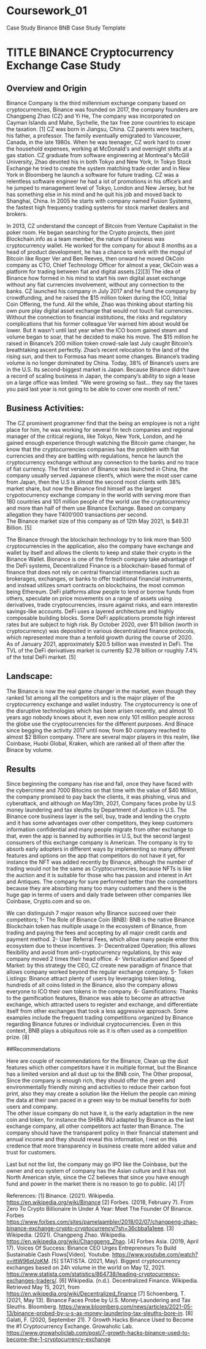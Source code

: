 # Coursework_01
Case Study Binance BNB
Case Study Template

# TITLE BINANCE Cryptocurrency Exchange Case Study

## Overview and Origin

Binance Company is the third millennium exchange company based on cryptocurrencies, Binance was founded on 2017, the company founders are Changpeng Zhao (CZ) and Yi He, The company was incorporated on Cayman Islands and Mahe, Sychelle, the tax free zone countries to escape the taxation. [1]
CZ was born in Jiangsu, China. CZ parents were teachers, his father, a professor. The family eventually emigrated to Vancouver, Canada, in the late 1980s. When he was teenager, CZ work hard to cover the household expenses, working at McDonald's and overnight shifts at a gas station.
CZ graduate from software engineering at Montreal's McGill University, Zhao devoted his in both Tokyo and New York, In Tokyo Stock Exchange he tried to create the system matching trade order and in New York in Bloomberg he launch a software for future trading. CZ was a relentless software engineer he had a lot of promotions in his office’s and he jumped to management level of Tokyo, London and New Jersey, but he has something else in his mind and he quit his job and moved back to Shanghai, China. In 2005 he starts with company named Fusion Systems, the fastest high frequency trading systems for stock market dealers and brokers. 

In 2013, CZ understand the concept of Bitcoin from Venture Capitalist in the poker room. He began searching for the Crypto projects, then joint Blockchain.info as a team member, the nature of business was cryptocurrency wallet. He worked for the company for about 8 months as a head of product development, he has a chance to work with the mogul of Bitcoin like Roger Ver and Ben Reeves, then onward he moved OkCoin company as CTO, Chief Technology Officer for almost a year, OkCoin was a platform for trading between fiat and digital assets.[2][3]
The idea of Binance how formed in his mind to start his own digital asset exchange without any fiat currencies involvement, without any connection to the banks. CZ launched his company in July 2017 and he fund the company by crowdfunding, and he raised the $15 million token during the ICO, Initial Coin Offering, the fund.
All the while, Zhao was thinking about starting his own pure play digital asset exchange that would not touch fiat currencies. Without the connection to financial institutions, the risks and regulatory complications that his former colleague Ver warned him about would be lower. But it wasn’t until last year when the ICO boom gained steam and volume began to soar, that he decided to make his move.  The $15 million he raised in Binance’s 200 million token crowd-sale last July caught Bitcoin’s breathtaking ascent perfectly.
Zhao’s recent relocation to the land of the rising sun, and then to Formosa has meant some changes. Binance’s trading volume is no longer dominated by China. Today, 38% of Binance’s users are in the U.S. Its second-biggest market is Japan. Because Binance didn’t have a record of scaling business in Japan, the company’s ability to sign a lease on a large office was limited. "We were growing so fast... they say the taxes you paid last year is not going to be able to cover one month of rent."

## Business Activities:

The CZ prominent programmer find that the being an employee is not a right place for him, he was working for several fin tech companies and regional manager of the critical regions, like Tokyo, New York, London, and he gained enough experience through watching the Bitcoin game changer, he know that the cryptocurrencies companies has the problem with fiat currencies and they are battling with regulations, hence he launch the cryptocurrency exchange without any connection to the banks and no trace of fiat currency. The first version of Binance was launched in China, the company usually served Japanese client’s, which were the most user came from Japan, then the U.S is almost the second most clients with 38% market share, but now the Binance find himself as the largest crypotocurrency exchange company in the world with serving more than 180 countries and 101 million people of the world use the cryptocurrency and more than half of them use Binance Exchange. 
Based on company allegation they have 1’400’000 transactions per second.  
The Binance market size of this company as of 12th May 2021, is $49.31 Billion. [5]

The Binance through the blockchain technology try to link more than 500 cryptocurrencies in the application, also the company have exchange and wallet by itself and allows the clients to keep and stake their crypto in the Binance Wallet. Bionance is one of the fintech company take advantage of the DeFi systems, Decentralized Finance is a blockchain-based format of finance that does not rely on central financial intermediaries such as brokerages, exchanges, or banks to offer traditional financial instruments, and instead utilizes smart contracts on blockchains, the most common being Ethereum. DeFi platforms allow people to lend or borrow funds from others, speculate on price movements on a range of assets using derivatives, trade cryptocurrencies, insure against risks, and earn interestin savings-like accounts. DeFi uses a layered architecture and highly composable building blocks. Some DeFi applications promote high interest rates but are subject to high risk. By October 2020, over $11 billion (worth in cryptocurrency) was deposited in various decentralized finance protocols, which represented more than a tenfold growth during the course of 2020. As of January 2021, approximately $20.5 billion was invested in DeFi. The TVL of the DeFi derivatives market is currently $2.78 billion or roughly 7.4% of the total DeFi market. [5] 


## Landscape:
The Binance is now the real game changer in the market, even though they ranked 1st among all the competitors and is the major player of the cryptocurrency exchange and wallet industry.
The cryptocurrency is one of the disruptive technologies which has been arisen recently, and almost 10 years ago nobody knows about it, even now only 101 million people across the globe use the cryptocurrencies for the different purposes. And Binace since begging the activity 2017 until now, from $0 company reached to almost $2 Billion company. 
There are several major players in this realm, like Coinbase, Huobi Global, Kraken, which are ranked all of them after the Binace by volume. 


## Results
Since beginning the company has rise and fall, once they have faced with the cybercrime and 7000 Bitocins on that time with the value of $40 Million, the company promised to pay back the clients, it was phishing, virus and cyberattack, and although on May13th, 2021, Company faces probe by U.S money laundering and tax sleuths by Department of Justice in U.S.
The Binance core business layer is the sell, buy, trade and lending the crypto and it has some advantages over other competitors, they keep customers information confidential and many people migrate from other exchange to that, even the app is banned by authorities in U.S, but the second largest consumers of this exchange company is American. The company is try to absorb early adopters in different ways by implementing so many different features and options on the app that competitors do not have it yet, for instance the NFT was added recently by Binance, although the number of trading would not be the same as Cryptocurrencies, because NFTs is like the auction and it is suitable for those who has passion and interest in Art and Antiques.
The company for sure performed better than the competitors because they are absorbing many too many customers and there is the huge gap in terms of users and daily trade between other companies like Coinbase, Crypto.com and so on. 

We can distinguish 7 major reason why Binance succeed over their competitors;
1-	The  Role of Binance Coin (BNB): BNB is the native Binance Blockchain token has multiple usage in the ecosystem of Binance, from trading and paying the fees and accepting by all major credit cards and payment method.
2-	User Referral Fees, which allow many people enter this ecosystem due to these incentives.
3-	Decentralized Operation; this allows flexibility and avoid from anti-cryptocurrency regulations, by this way company moved 2 times their head office.
4-	Verticalization and Speed of Market: by this strategy the CEO, CZ create new paradigm of finance that allows company worked beyond the regular exchange company.
5-	Token Listings: Binance attract plenty of users by leveraging token listing, hundreds of alt coins listed in the Binance, also the company allows everyone to ICO their own tokens in the company.
6-	Gamifications: Thanks to the gamification features, Binance was able to become an attractive exchange, which attracted users to register and exchange, and differentiate itself from other exchanges that took a less aggressive approach. Some examples include the frequent trading competitions organized by Binance regarding Binance futures or individual cryptocurrencies. Even in this context, BNB plays a ubiquitous role as it is often used as a competition prize. [8]


##Recommendations

Here are couple of recommendations for the Binance, Clean up the dust features which other competitors have it in multiple format, but the Binance has a limited version and all dust up toi the BNB coin,
The Other proposal, Since the company is enough rich, they should offer the green and environmentally friendly mining and activities to reduce their carbon foot print, also they may create a solution like the Helium the people can mining the data at their own paced in a green way to be mutual benefits for both users and company.  
The other issue company do not have it, is the early adaptation in the new coin and token, for instance the SHIBA INU adapted by Binance as the last exchange company, all other competitors act faster than Binance. The company should have the transparent policy in their financial statement and annual income and they should reveal this information, I rest on this credence that more transparency in business create more added value and trust for customers. 

Last but not the list, the company may go IPO like the Coinbase, but the owner and eco system of company has the Asian culture and it has not North American style, since the CZ believes that since you have enough fund and power in the market there is no reason to go to public. [4] [7]








References: 
[1] Binance. (2021). Wikipedia. https://en.wikipedia.org/wiki/Binance
[2] Forbes. (2018, February 7). From Zero To Crypto Billionaire In Under A Year: Meet The Founder Of Binance. Forbes https://www.forbes.com/sites/pamelaambler/2018/02/07/changpeng-zhao-binance-exchange-crypto-cryptocurrency/?sh=36cbba1a1eee.
[3] Wikipedia. (2021). Changpeng Zhao. Wikipedia. https://en.wikipedia.org/wiki/Changpeng_Zhao.
[4] Forbes Asia. (2019, April 17). Voices Of Success: Binance CEO Urges Entrepreneurs To Build Sustainable Cash Flows[Video]. Youtube. https://www.youtube.com/watch?v=ittW96qUoKM.
[5] STATISTA. (2021, May). Biggest cryptocurrency exchanges based on 24h volume in the world on May 12, 2021. https://www.statista.com/statistics/864738/leading-cryptocurrency-exchanges-traders/.
[6] Wikipedia. (n.d.). Decentralized Finance. Wikipedia. Retrieved May 15, 2021, from https://en.wikipedia.org/wiki/Decentralized_finance
[7] Schoenberg, T. (2021, May 13). Binance Faces Probe by U.S. Money-Laundering and Tax Sleuths. Bloomberg. https://www.bloomberg.com/news/articles/2021-05-13/binance-probed-by-u-s-as-money-laundering-tax-sleuths-bore-in.
[8] Galati, F. (2020, September 21). 7 Growth Hacks Binance Used to Become the #1 Cryptocurrency Exchange. Growaholic Lab. https://www.growaholiclab.com/post/7-growth-hacks-binance-used-to-become-the-1-cryptocurrency-exchange


